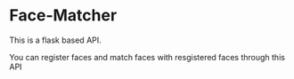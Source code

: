 # Face-Matcher

This is a flask based API.

You can register faces and match faces with resgistered faces through this API
